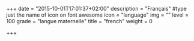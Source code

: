 +++
date = "2015-10-01T17:01:37+02:00"
description = "Français"
#type just the name of icon on font awesome
icon = "language"
img = ""
level = 100
grade = "langue maternelle"
title = "french"
weight = 0

+++


